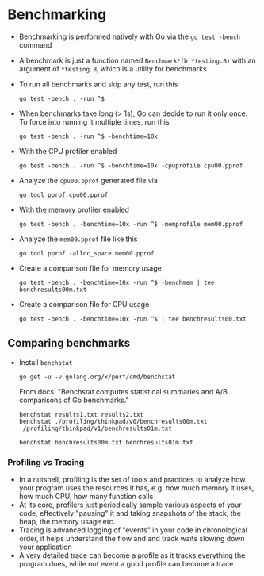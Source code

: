 # Benchmarking

- Benchmarking is performed natively with Go via the `go test -bench` command
- A benchmark is just a function named `Benchmark*(b *testing.B)` with an argument of `*testing.B`, which is a utility for benchmarks

- To run all benchmarks and skip any test, run this
  ```
  go test -bench . -run ^$
  ```
- When benchmarks take long (> 1s), Go can decide to run it only once. To force into running it multiple times, run this
  ```
  go test -bench . -run ^$ -benchtime=10x
  ```

- With the CPU profiler enabled
  ```
  go test -bench . -run ^$ -benchtime=10x -cpuprofile cpu00.pprof
  ```

- Analyze the `cpu00.pprof` generated file via
  ```
  go tool pprof cpu00.pprof
  ```

- With the memory profiler enabled
  ```
  go test -bench . -benchtime=10x -run ^$ -memprofile mem00.pprof
  ```

- Analyze the `mem00.pprof` file like this
  ```
  go tool pprof -alloc_space mem00.pprof
  ```

- Create a comparison file for memory usage
  ```
  go test -bench . -benchtime=10x -run ^$ -benchmem | tee benchresults00m.txt
  ```

- Create a comparison file for CPU usage
  ```
  go test -bench . -benchtime=10x -run ^$ | tee benchresults00.txt
  ```

## Comparing benchmarks

- Install `benchstat`
  ```
  go get -u -v golang.org/x/perf/cmd/benchstat
  ```
  From docs: "Benchstat computes statistical summaries and A/B comparisons of Go benchmarks."
  ```
  benchstat results1.txt results2.txt
  benchstat ./profiling/thinkpad/v0/benchresults00m.txt ./profiling/thinkpad/v1/benchresults01m.txt

  benchstat benchresults00m.txt benchresults01m.txt
  ```

### Profiling vs Tracing

- In a nutshell, profiling is the set of tools and practices to analyze how your program uses the resources it has, e.g. how much memory it uses, how much CPU, how many function calls
- At its core, profilers just periodically sample various aspects of your code, effectively "pausing" it and taking snapshots of the stack, the heap, the memory usage etc.
- Tracing is advanced logging of "events" in your code in chronological order, it helps understand the flow and and track waits slowing down your application
- A very detailed trace can become a profile as it tracks everything the program does, while not event a good profile can become a trace
